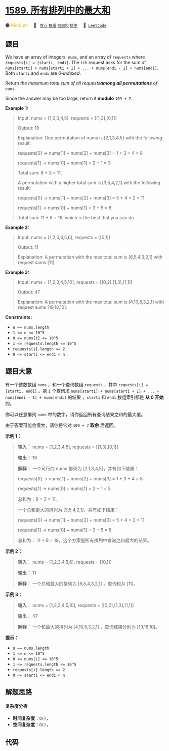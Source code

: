 # [1589. 所有排列中的最大和](https://leetcode.com/problems/maximum-sum-obtained-of-any-permutation)

🟠 <font color=#ffb800>Medium</font>&emsp; 🔖&ensp; [`贪心`](/leetcode/outline/tag/greedy.md) [`数组`](/leetcode/outline/tag/array.md) [`前缀和`](/leetcode/outline/tag/prefix-sum.md) [`排序`](/leetcode/outline/tag/sorting.md)&emsp; 🔗&ensp;[`LeetCode`](https://leetcode.com/problems/maximum-sum-obtained-of-any-permutation)


## 题目

We have an array of integers, `nums`, and an array of `requests` where
`requests[i] = [starti, endi]`. The `ith` request asks for the sum of
`nums[starti] + nums[starti + 1] + ... + nums[endi - 1] + nums[endi]`. Both
`starti` and `endi` are _0-indexed_.

Return _the maximum total sum of all requests**among all permutations** of_
`nums`.

Since the answer may be too large, return it **modulo** `109 + 7`.



**Example 1:**

> Input: nums = [1,2,3,4,5], requests = [[1,3],[0,1]]
> 
> Output: 19
> 
> Explanation: One permutation of nums is [2,1,3,4,5] with the following result: 
> 
> requests[0] -> nums[1] + nums[2] + nums[3] = 1 + 3 + 4 = 8
> 
> requests[1] -> nums[0] + nums[1] = 2 + 1 = 3
> 
> Total sum: 8 + 3 = 11.
> 
> A permutation with a higher total sum is [3,5,4,2,1] with the following result:
> 
> requests[0] -> nums[1] + nums[2] + nums[3] = 5 + 4 + 2 = 11
> 
> requests[1] -> nums[0] + nums[1] = 3 + 5  = 8
> 
> Total sum: 11 + 8 = 19, which is the best that you can do.

**Example 2:**

> Input: nums = [1,2,3,4,5,6], requests = [[0,1]]
> 
> Output: 11
> 
> Explanation: A permutation with the max total sum is [6,5,4,3,2,1] with request sums [11].

**Example 3:**

> Input: nums = [1,2,3,4,5,10], requests = [[0,2],[1,3],[1,1]]
> 
> Output: 47
> 
> Explanation: A permutation with the max total sum is [4,10,5,3,2,1] with request sums [19,18,10].



**Constraints:**

  * `n == nums.length`
  * `1 <= n <= 10^5`
  * `0 <= nums[i] <= 10^5`
  * `1 <= requests.length <= 10^5`
  * `requests[i].length == 2`
  * `0 <= starti <= endi < n`


## 题目大意

有一个整数数组 `nums` ，和一个查询数组 `requests` ，其中 `requests[i] = [starti, endi]` 。第 `i`
个查询求 `nums[starti] + nums[starti + 1] + ... + nums[endi - 1] + nums[endi]` 的结果
，`starti` 和 `endi` 数组索引都是 **从 0 开始** 的。

你可以任意排列 `nums` 中的数字，请你返回所有查询结果之和的最大值。

由于答案可能会很大，请你将它对 `109 + 7` **取余**  后返回。



**示例 1：**

> 
> 
> 
> 
> 
> **输入：** nums = [1,2,3,4,5], requests = [[1,3],[0,1]]
> 
> **输出：** 19
> 
> **解释：** 一个可行的 nums 排列为 [2,1,3,4,5]，并有如下结果：
> 
> requests[0] -> nums[1] + nums[2] + nums[3] = 1 + 3 + 4 = 8
> 
> requests[1] -> nums[0] + nums[1] = 2 + 1 = 3
> 
> 总和为：8 + 3 = 11。
> 
> 一个总和更大的排列为 [3,5,4,2,1]，并有如下结果：
> 
> requests[0] -> nums[1] + nums[2] + nums[3] = 5 + 4 + 2 = 11
> 
> requests[1] -> nums[0] + nums[1] = 3 + 5  = 8
> 
> 总和为： 11 + 8 = 19，这个方案是所有排列中查询之和最大的结果。
> 
> 

**示例 2：**

> 
> 
> 
> 
> 
> **输入：** nums = [1,2,3,4,5,6], requests = [[0,1]]
> 
> **输出：** 11
> 
> **解释：** 一个总和最大的排列为 [6,5,4,3,2,1] ，查询和为 [11]。

**示例 3：**

> 
> 
> 
> 
> 
> **输入：** nums = [1,2,3,4,5,10], requests = [[0,2],[1,3],[1,1]]
> 
> **输出：** 47
> 
> **解释：** 一个和最大的排列为 [4,10,5,3,2,1] ，查询结果分别为 [19,18,10]。



**提示：**

  * `n == nums.length`
  * `1 <= n <= 10^5`
  * `0 <= nums[i] <= 10^5`
  * `1 <= requests.length <= 10^5`
  * `requests[i].length == 2`
  * `0 <= starti <= endi < n`


## 解题思路

#### 复杂度分析

- **时间复杂度**：`O()`，
- **空间复杂度**：`O()`，

## 代码

```javascript

```
